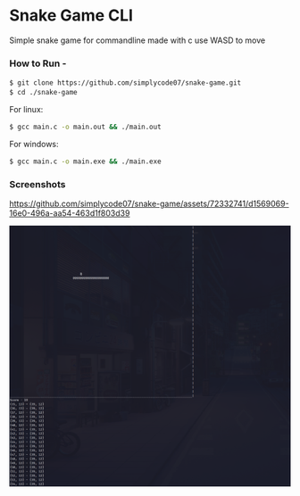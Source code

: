 
# Snake Game CLI
Simple snake game for commandline made with c
use WASD to move

### How to Run -

```bash
$ git clone https://github.com/simplycode07/snake-game.git
$ cd ./snake-game
```

For linux:
```bash 
$ gcc main.c -o main.out && ./main.out
```

For windows:
```bash
$ gcc main.c -o main.exe && ./main.exe
```


### Screenshots 


https://github.com/simplycode07/snake-game/assets/72332741/d1569069-16e0-496a-aa54-463d1f803d39


![brr](screenshots/Screenshot%20from%202023-09-17%2001-04-04.png)
